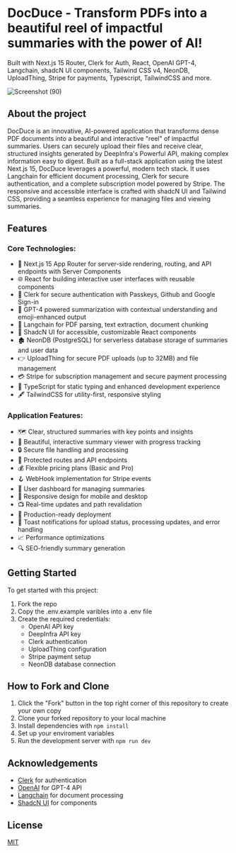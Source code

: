 # DocDuce - Transform PDFs into a beautiful reel of impactful summaries with the power of AI!

Built with Next.js 15 Router, Clerk for Auth, React, OpenAI GPT-4, Langchain, shadcN UI components, Tailwind CSS v4, NeonDB, UploadThing, Stripe for payments, Typescript, TailwindCSS and more.

![Screenshot (90)](https://github.com/user-attachments/assets/49168eca-41cc-4c62-8f79-9d5a3a85e095)

## About the project 

DocDuce is an innovative, AI-powered application that transforms dense PDF documents into a beautiful and interactive "reel" of impactful summaries. Users can securely upload their files and receive clear, structured insights generated by DeepInfra's Powerful API, making complex information easy to digest.
Built as a full-stack application using the latest Next.js 15, DocDuce leverages a powerful, modern tech stack. It uses Langchain for efficient document processing, Clerk for secure authentication, and a complete subscription model powered by Stripe. The responsive and accessible interface is crafted with shadcN UI and Tailwind CSS, providing a seamless experience for managing files and viewing summaries.

## Features 

### Core Technologies:

- 🚀 Next.js 15 App Router for server-side rendering, routing, and API endpoints with Server Components
- 🌐 React for building interactive user interfaces with reusable components
- 🔑 Clerk for secure authentication with Passkeys, Github and Google Sign-in
- 🤖 GPT-4 powered summarization with contextual understanding and emoji-enhanced output
- 🧠 Langchain for PDF parsing, text extraction, document chunking
- 🤝 ShadcN UI for accessible, customizable React components
- 🏚️ NeonDB (PostgreSQL) for serverless database storage of summaries and user data
- 👉 UploadThing for secure PDF uploads (up to 32MB) and file management
- 💳 Stripe for subscription management and secure payment processing
- 💫 TypeScript for static typing and enhanced development experience
- 🖋️ TailwindCSS for utility-first, responsive styling

### Application Features:

- 🗺️ Clear, structured summaries with key points and insights
- 🎨 Beautiful, interactive summary viewer with progress tracking 
- 🔒 Secure file handling and processing
- 🪬 Protected routes and API endpoints
- 💰 Flexible pricing plans (Basic and Pro)
- 🪝 WebHook implementation for Stripe events 
- 📌 User dashboard for managing summaries 
- 🍪 Responsive design for mobile and desktop
- 📺 Real-time updates and path revalidation 
- 🚀 Production-ready deployment
- 🔔 Toast notifications for upload status, processing updates, and error handling 
- 📈 Performance optimizations
- 🔍 SEO-friendly summary generation 

## Getting Started

To get started with this project:

1. Fork the repo
2. Copy the .env.example varibles into a .env file
3. Create the required credentials:
    - OpenAI API key
    - DeepInfra API key
    - Clerk authentication 
    - UploadThing configuration 
    - Stripe payment setup
    - NeonDB database connection 

## How to Fork and Clone 

1. Click the "Fork" button in the top right corner of this repository to create your own copy 
2. Clone your forked repository to your local machine 
3. Install dependencies with `npm install`
4. Set up your enviroment variables 
5. Run the development server with `npm run dev`

## Acknowledgements

- [Clerk](https://go.clerk.com/5qOWrFA) for authentication
- [OpenAI](https://openai.com) for GPT-4 API
- [Langchain](https://js.langchain.com) for document processing
- [ShadcN UI](https://ui.shadcn.com/) for components

## License

[MIT](https://choosealicense.com/licenses/mit/)
